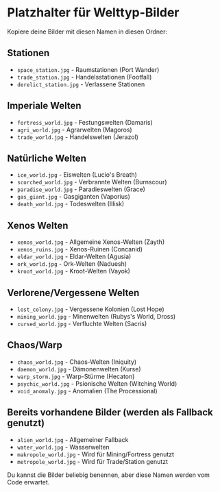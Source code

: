# Platzhalter für Welttyp-Bilder

Kopiere deine Bilder mit diesen Namen in diesen Ordner:

## Stationen
- `space_station.jpg` - Raumstationen (Port Wander)
- `trade_station.jpg` - Handelsstationen (Footfall)
- `derelict_station.jpg` - Verlassene Stationen

## Imperiale Welten
- `fortress_world.jpg` - Festungswelten (Damaris)
- `agri_world.jpg` - Agrarwelten (Magoros)
- `trade_world.jpg` - Handelswelten (Jerazol)

## Natürliche Welten
- `ice_world.jpg` - Eiswelten (Lucio's Breath)
- `scorched_world.jpg` - Verbrannte Welten (Burnscour)
- `paradise_world.jpg` - Paradieswelten (Grace)
- `gas_giant.jpg` - Gasgiganten (Vaporius)
- `death_world.jpg` - Todeswelten (Illisk)

## Xenos Welten
- `xenos_world.jpg` - Allgemeine Xenos-Welten (Zayth)
- `xenos_ruins.jpg` - Xenos-Ruinen (Concanid)
- `eldar_world.jpg` - Eldar-Welten (Agusia)
- `ork_world.jpg` - Ork-Welten (Naduesh)
- `kroot_world.jpg` - Kroot-Welten (Vayok)

## Verlorene/Vergessene Welten
- `lost_colony.jpg` - Vergessene Kolonien (Lost Hope)
- `mining_world.jpg` - Minenwelten (Rubys's World, Dross)
- `cursed_world.jpg` - Verfluchte Welten (Sacris)

## Chaos/Warp
- `chaos_world.jpg` - Chaos-Welten (Iniquity)
- `daemon_world.jpg` - Dämonenwelten (Kurse)
- `warp_storm.jpg` - Warp-Stürme (Hecaton)
- `psychic_world.jpg` - Psionische Welten (Witching World)
- `void_anomaly.jpg` - Anomalien (The Processional)

## Bereits vorhandene Bilder (werden als Fallback genutzt)
- `alien_world.jpg` - Allgemeiner Fallback
- `water_world.jpg` - Wasserwelten
- `makropole_world.jpg` - Wird für Mining/Fortress genutzt
- `metropole_world.jpg` - Wird für Trade/Station genutzt

Du kannst die Bilder beliebig benennen, aber diese Namen werden vom Code erwartet.